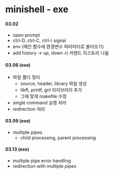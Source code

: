 # minishell - exe

#### 03.02
+ open prompt
+ ctrl-D, ctrl-C, ctrl-\ signal
+ env (메인 함수에 환경변수 파라미터로 불러오기)
+ add history -> up, down 시 커멘드 히스토리 나옴


#### 03.06 (exe)
+ 파일 폴더 정리
    + source, header, library 파일 생성
    + libft, printf, gnl 라이브러리 추가
    + 그에 맞게 makefile 수정
+ single command 실행 처리
+ redirection 처리

#### 03.09 (exe)
+ multiple pipes
    + child processing, parent processing

#### 03.13 (exe)
+ multiple pipe error handling
+ redirection with multiple pipes
